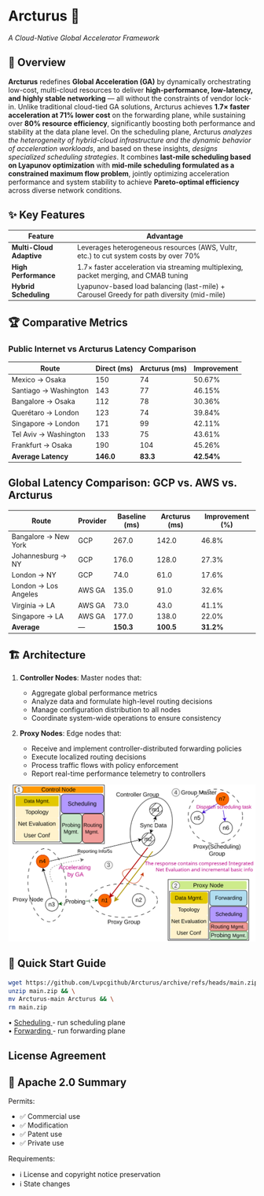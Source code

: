 

# Arcturus 🌌  
*A Cloud-Native Global Accelerator Framework*



## 📌 Overview  
**Arcturus** redefines **Global Acceleration (GA)** by dynamically orchestrating low-cost, multi-cloud resources to deliver **high-performance, low-latency, and highly stable networking** — all without the constraints of vendor lock-in. Unlike traditional cloud-tied GA solutions, Arcturus achieves **1.7× faster acceleration at 71% lower cost** on the forwarding plane, while sustaining over **80% resource efficiency**, significantly boosting both performance and stability at the data plane level. On the scheduling plane, Arcturus *analyzes the heterogeneity of hybrid-cloud infrastructure and the dynamic behavior of acceleration workloads*, and based on these insights, *designs specialized scheduling strategies*. It combines **last-mile scheduling based on Lyapunov optimization** with **mid-mile scheduling formulated as a constrained maximum flow problem**, jointly optimizing acceleration performance and system stability to achieve **Pareto-optimal efficiency** across diverse network conditions.


## ✨ Key Features  
| **Feature**               | **Advantage**                                                                 |
|---------------------------|-------------------------------------------------------------------------------|
| **Multi-Cloud Adaptive**  | Leverages heterogeneous resources (AWS, Vultr, etc.) to cut system costs by over 70% |
| **High Performance**  | 1.7× faster acceleration​​ via streaming multiplexing, packet merging, and CMAB tuning |
| **​​Hybrid Scheduling​**| Lyapunov-based load balancing (last-mile) + Carousel Greedy for path diversity (mid-mile) |

## 🏆 Comparative Metrics
### Public Internet vs Arcturus Latency Comparison

| Route                      | Direct (ms) | Arcturus (ms) | Improvement |
|----------------------------|-------------|---------------|-------------|
| Mexico → Osaka             | 150         | 74            | 50.67%     |
| Santiago → Washington      | 143         | 77            | 46.15%     |
| Bangalore → Osaka         | 112         | 78            | 30.36%     |
| Querétaro → London        | 123         | 74            | 39.84%     |
| Singapore → London        | 171         | 99            | 42.11%     |
| Tel Aviv → Washington     | 133         | 75            | 43.61%     |
| Frankfurt → Osaka         | 190         | 104           | 45.26%     |
| **Average Latency**          | **146.0**   | **83.3**      | **42.54%** |

## Global Latency Comparison: GCP vs. AWS vs. Arcturus

| Route                  | Provider   | Baseline (ms) | Arcturus (ms) | Improvement (%) |
|------------------------|------------|----------------------|----------------------|-----------------|
| Bangalore → New York   | GCP        | 267.0                | 142.0                | 46.8%          |
| Johannesburg → NY      | GCP        | 176.0                | 128.0                | 27.3%          |
| London → NY            | GCP        | 74.0                 | 61.0                 | 17.6%          |
| London → Los Angeles   | AWS GA     | 135.0                | 91.0                 | 32.6%          |
| Virginia → LA          | AWS GA     | 73.0                 | 43.0                 | 41.1%          |
| Singapore → LA         | AWS GA     | 177.0                | 138.0                | 22.0%          |
| **Average**           | —          | **150.3**            | **100.5**            | **31.2%**   |

## 🏗️ Architecture 
1. **Controller Nodes**: Master nodes that:
   - Aggregate global performance metrics
   - Analyze data and formulate high-level routing decisions
   - Manage configuration distribution to all nodes
   - Coordinate system-wide operations to ensure consistency

2. **Proxy Nodes**: Edge nodes that:
   - Receive and implement controller-distributed forwarding policies
   - ​​Execute localized routing decisions
   - ​​Process traffic flows with policy enforcement
   - Report real-time performance telemetry to controllers

![Scheduling Architecture](scheduling/assets/process.svg)

## 🚀 Quick Start Guide
```bash
wget https://github.com/Lvpcgithub/Arcturus/archive/refs/heads/main.zip && \
unzip main.zip && \
mv Arcturus-main Arcturus && \
rm main.zip
```

• [Scheduling ](./scheduling/README.md) - run scheduling plane                      
• [Forwarding ](./forwarding/README.md) - run forwarding plane

## License Agreement

## 📑 Apache 2.0 Summary
Permits:
- ✅ Commercial use  
- ✅ Modification  
- ✅ Patent use  
- ✅ Private use  

Requirements:
- ℹ️ License and copyright notice preservation  
- ℹ️ State changes  

